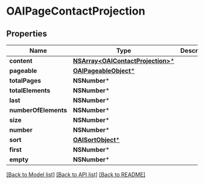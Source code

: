 # OAIPageContactProjection

## Properties
Name | Type | Description | Notes
------------ | ------------- | ------------- | -------------
**content** | [**NSArray&lt;OAIContactProjection&gt;***](OAIContactProjection) |  | [optional] 
**pageable** | [**OAIPageableObject***](OAIPageableObject) |  | [optional] 
**totalPages** | **NSNumber*** |  | 
**totalElements** | **NSNumber*** |  | 
**last** | **NSNumber*** |  | [optional] 
**numberOfElements** | **NSNumber*** |  | [optional] 
**size** | **NSNumber*** |  | [optional] 
**number** | **NSNumber*** |  | [optional] 
**sort** | [**OAISortObject***](OAISortObject) |  | [optional] 
**first** | **NSNumber*** |  | [optional] 
**empty** | **NSNumber*** |  | [optional] 

[[Back to Model list]](../README#documentation-for-models) [[Back to API list]](../README#documentation-for-api-endpoints) [[Back to README]](../README)


